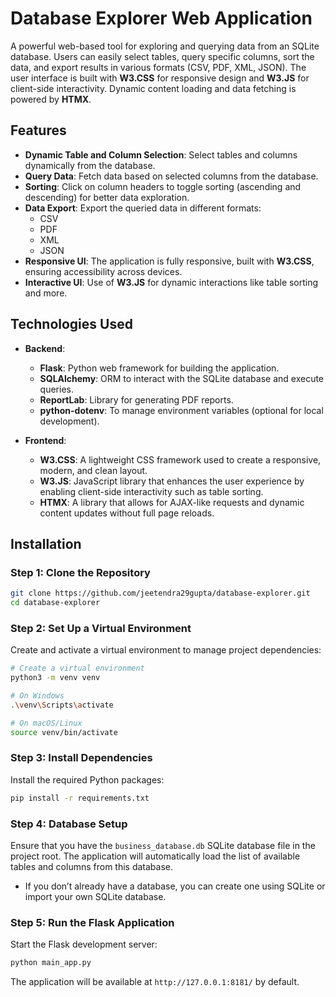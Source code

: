 # **Database Explorer Web Application**

A powerful web-based tool for exploring and querying data from an SQLite database. Users can easily select tables, query specific columns, sort the data, and export results in various formats (CSV, PDF, XML, JSON). The user interface is built with **W3.CSS** for responsive design and **W3.JS** for client-side interactivity. Dynamic content loading and data fetching is powered by **HTMX**.

## **Features**

- **Dynamic Table and Column Selection**: Select tables and columns dynamically from the database.
- **Query Data**: Fetch data based on selected columns from the database.
- **Sorting**: Click on column headers to toggle sorting (ascending and descending) for better data exploration.
- **Data Export**: Export the queried data in different formats:
  - CSV
  - PDF
  - XML
  - JSON
- **Responsive UI**: The application is fully responsive, built with **W3.CSS**, ensuring accessibility across devices.
- **Interactive UI**: Use of **W3.JS** for dynamic interactions like table sorting and more.

## **Technologies Used**

- **Backend**:
  - **Flask**: Python web framework for building the application.
  - **SQLAlchemy**: ORM to interact with the SQLite database and execute queries.
  - **ReportLab**: Library for generating PDF reports.
  - **python-dotenv**: To manage environment variables (optional for local development).

- **Frontend**:
  - **W3.CSS**: A lightweight CSS framework used to create a responsive, modern, and clean layout.
  - **W3.JS**: JavaScript library that enhances the user experience by enabling client-side interactivity such as table sorting.
  - **HTMX**: A library that allows for AJAX-like requests and dynamic content updates without full page reloads.

## **Installation**

### Step 1: Clone the Repository

```bash
git clone https://github.com/jeetendra29gupta/database-explorer.git
cd database-explorer
```

### Step 2: Set Up a Virtual Environment

Create and activate a virtual environment to manage project dependencies:

```bash
# Create a virtual environment
python3 -m venv venv

# On Windows
.\venv\Scripts\activate

# On macOS/Linux
source venv/bin/activate
```

### Step 3: Install Dependencies

Install the required Python packages:

```bash
pip install -r requirements.txt
```


### Step 4: Database Setup

Ensure that you have the `business_database.db` SQLite database file in the project root. The application will automatically load the list of available tables and columns from this database.

- If you don’t already have a database, you can create one using SQLite or import your own SQLite database.

### Step 5: Run the Flask Application

Start the Flask development server:

```bash
python main_app.py
```

The application will be available at `http://127.0.0.1:8181/` by default.